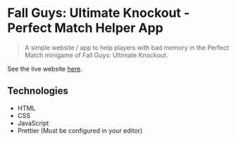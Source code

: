 # Fall Guys: Ultimate Knockout - Perfect Match Helper App

> A simple website / app to help players with bad memory in the Perfect Match minigame of Fall Guys: Ultimate Knockout.

See the live website [here](https://fall-guys-perfect-match.netlify.app).

## Technologies

- HTML
- CSS
- JavaScript
- Prettier (Must be configured in your editor)
